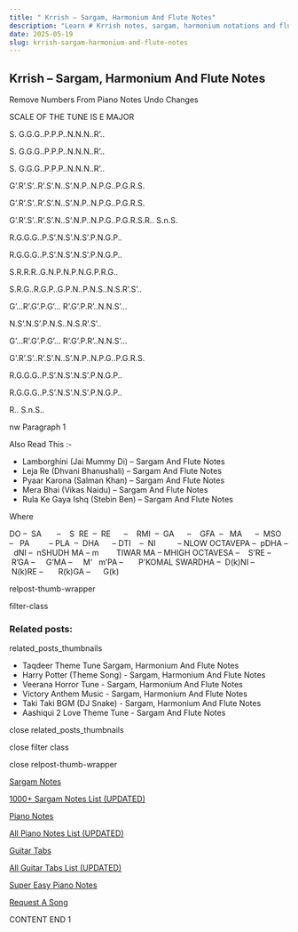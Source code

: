 ```yaml
---
title: " Krrish – Sargam, Harmonium And Flute Notes"
description: "Learn # Krrish notes, sargam, harmonium notations and flute notes. Easy step-by-step tutorial for beginners."
date: 2025-05-19
slug: krrish-sargam-harmonium-and-flute-notes
---
```


## Krrish – Sargam, Harmonium And Flute Notes

Remove Numbers From Piano Notes
Undo Changes

SCALE OF THE TUNE IS E MAJOR

S. G.G.G..P.P.P..N.N.N..R’..

S. G.G.G..P.P.P..N.N.N..R’..

S. G.G.G..P.P.P..N.N.N..R’..

G’.R’.S’..R’.S’.N..S’.N.P..N.P.G..P.G.R.S.

G’.R’.S’..R’.S’.N..S’.N.P..N.P.G..P.G.R.S.

G’.R’.S’..R’.S’.N..S’.N.P..N.P.G..P.G.R.S.R.. S.n.S.

R.G.G.G..P.S’.N.S’.N.S’.P.N.G.P..

R.G.G.G..P.S’.N.S’.N.S’.P.N.G.P..

S.R.R.R..G.N.P.N.P.N.G.P.R.G..

S.R.G..R.G.P..G.P.N..P.N.S..N.S.R’.S’..

G’…R’.G’.P.G’… R’.G’.P.R’..N.N.S’...

N.S’.N.S’.P.N.S..N.S.R’.S’..

G’…R’.G’.P.G’… R’.G’.P.R’..N.N.S’...

G’.R’.S’..R’.S’.N..S’.N.P..N.P.G..P.G.R.S.

R.G.G.G..P.S’.N.S’.N.S’.P.N.G.P..

R.G.G.G..P.S’.N.S’.N.S’.P.N.G.P..

R.. S.n.S..

nw Paragraph 1

Also Read This :-

- Lamborghini (Jai Mummy Di) – Sargam And Flute Notes
- Leja Re (Dhvani Bhanushali) – Sargam And Flute Notes
- Pyaar Karona (Salman Khan) – Sargam And Flute Notes
- Mera Bhai (Vikas Naidu) – Sargam And Flute Notes
- Rula Ke Gaya Ishq (Stebin Ben) – Sargam And Flute Notes

Where

DO –  SA       –    S  RE  –  RE      –    RMI  –  GA      –    GFA  –   MA      –  MSO  –   PA         – PLA  –  DHA      – DTI    –  NI          – NLOW OCTAVEPA –  pDHA –  dNI –  nSHUDH MA – m        TIWAR MA – MHIGH OCTAVESA –    S’RE –     R’GA –     G’MA –     M’   m’PA –       P’KOMAL SWARDHA –  D(k)NI –       N(k)RE –       R(k)GA –      G(k)

relpost-thumb-wrapper

filter-class

### Related posts:

related_posts_thumbnails

- Taqdeer Theme Tune Sargam, Harmonium And Flute Notes
- Harry Potter (Theme Song) - Sargam, Harmonium And Flute Notes
- Veerana Horror Tune - Sargam, Harmonium And Flute Notes
- Victory Anthem Music - Sargam, Harmonium And Flute Notes
- Taki Taki BGM (DJ Snake) - Sargam, Harmonium And Flute Notes
- Aashiqui 2 Love Theme Tune - Sargam And Flute Notes

close related_posts_thumbnails

close filter class

close relpost-thumb-wrapper

[Sargam Notes](/sargam-notes.html)

[1000+ Sargam Notes List (UPDATED)](/all-songs-list-sargam-notes.html)

[Piano Notes](/piano-notes.html)

[All Piano Notes List (UPDATED)](/all-songs-list-piano-notes.html)

[Guitar Tabs](/guitar-tabs.html)

[All Guitar Tabs List (UPDATED)](/all-songs-list-guitar-tabs.html)

[Super Easy Piano Notes](https://studywall.in/)

[Request A Song](/request-a-song.html)

CONTENT END 1
